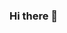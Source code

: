 ### Hi there 👋

<!--
**cbettoni/cbettoni** is a ✨ _special_ ✨ repository because its `README.md` (this file) appears on your GitHub profile.

Here are some ideas to get you started:

- 🌱 I’m currently learning JS - ruby in rails, HTML5, CSS
- 👯 I’m looking for a new job
- 📫 How to reach me: christelle.bettoni@gmail.com
- 😄 Pronouns: she/her

[![Readme Card](https://github-readme-stats.vercel.app/api/pin/?username=cbettoni&repo=github-readme-stats&show_icons=true&theme=radical)](https://github.com/anuraghazra/github-readme-stats)
